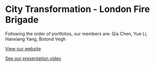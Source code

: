 # City Transformation - London Fire Brigade

Following the order of portfolios, our members are: Qia Chen, Yue Li, Hanxiang Yang, Botond Vegh


[View our website](https://amberyli.github.io/DVizGroup3/)

[See our presentation video](https://drive.google.com/drive/folders/1D2lx5v4-mv1h8jHwe7wdM6JMip5SdQuG?usp=sharing)

